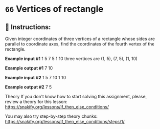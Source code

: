 # `66` Vertices of rectangle

## 📝 Instructions:

Given integer coordinates of three vertices of a rectangle whose sides are parallel to coordinate axes, find the coordinates of the fourth vertex of the rectangle.  

 
**Example input #1**
1
5
7
5
1
10
three vertices are (1, 5), (7, 5), (1, 10)

**Example output #1**
7
10

**Example input #2**
1
5
7
10
1
10

**Example output #2**
7
5

Theory
If you don't know how to start solving this assignment, please, review a theory for this lesson:
https://snakify.org/lessons/if_then_else_conditions/ 

You may also try step-by-step theory chunks:
https://snakify.org/lessons/if_then_else_conditions/steps/1/